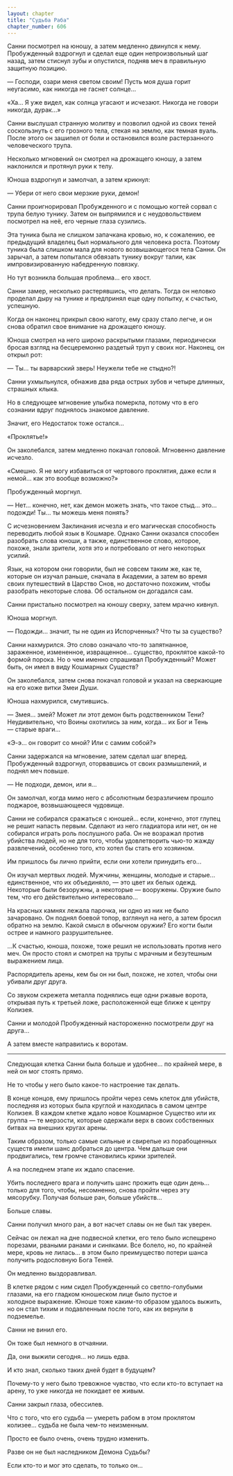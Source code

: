 ```yaml
---
layout: chapter
title: "Судьба Раба"
chapter_number: 606
---
```


Санни посмотрел на юношу, а затем медленно двинулся к нему. Пробужденный вздрогнул и сделал еще один непроизвольный шаг назад, затем стиснул зубы и опустился, подняв меч в правильную защитную позицию.





— Господи, озари меня светом своим! Пусть моя душа горит неугасимо, как никогда не гаснет солнце...





«Ха... Я уже видел, как солнца угасают и исчезают. Никогда не говори никогда, дурак...»





Санни выслушал странную молитву и позволил одной из своих теней соскользнуть с его грозного тела, стекая на землю, как темная вуаль. После этого он зашипел от боли и остановился возле растерзанного человеческого трупа.





Несколько мгновений он смотрел на дрожащего юношу, а затем наклонился и протянул руки к телу.





Юноша вздрогнул и замолчал, а затем крикнул:





— Убери от него свои мерзкие руки, демон!





Санни проигнорировал Пробужденного и с помощью когтей сорвал с трупа белую тунику. Затем он выпрямился и с неудовольствием посмотрел на неё, его черные глаза сузились.





Эта туника была не слишком запачкана кровью, но, к сожалению, ее предыдущий владелец был нормального для человека роста. Поэтому туника была слишком мала для нового возвышающегося тела Санни. Он зарычал, а затем попытался обвязать тунику вокруг талии, как импровизированную набедренную повязку.





Но тут возникла большая проблема... его хвост.





Санни замер, несколько растерявшись, что делать. Тогда он неловко проделал дыру на тунике и предпринял еще одну попытку, к счастью, успешную.





Когда он наконец прикрыл свою наготу, ему сразу стало легче, и он снова обратил свое внимание на дрожащего юношу.





Юноша смотрел на него широко раскрытыми глазами, периодически бросая взгляд на бесцеремонно раздетый труп у своих ног. Наконец, он открыл рот:





— Ты... ты варварский зверь! Неужели тебе не стыдно?!





Санни ухмыльнулся, обнажив два ряда острых зубов и четыре длинных, страшных клыка.





Но в следующее мгновение улыбка померкла, потому что в его сознании вдруг поднялось знакомое давление.





Значит, его Недостаток тоже остался...





«Проклятье!»





Он заколебался, затем медленно покачал головой. Мгновенно давление исчезло.





«Смешно. Я не могу избавиться от чертового проклятия, даже если я немой... как это вообще возможно?»





Пробужденный моргнул.





— Нет... конечно, нет, как демон можеть знать, что такое стыд... это... подожди! Ты... ты можешь меня понять?





С исчезновением Заклинания исчезла и его магическая способность переводить любой язык в Кошмаре. Однако Санни оказался способен разобрать слова юноши, а также, единственное слово, которое, похоже, знали зрители, хотя это и потребовало от него некоторых усилий.





Язык, на котором они говорили, был не совсем таким же, как те, которые он изучал раньше, сначала в Академии, а затем во время своих путешествий в Царство Снов, но достаточно похожим, чтобы разобрать некоторые слова. Об остальном он догадался сам.





Санни пристально посмотрел на юношу сверху, затем мрачно кивнул.





Юноша моргнул.





— Подожди... значит, ты не один из Испорченных? Что ты за существо?





Санни нахмурился. Это слово означало что-то запятнанное, зараженное, измененное, извращенное... существо, проклятое какой-то формой порока. Но о чем именно спрашивал Пробужденный? Может быть, он имел в виду Кошмарных Существ?





Он заколебался, затем снова покачал головой и указал на сверкающие на его коже витки Змеи Души.





Юноша нахмурился, смутившись.





— Змея... змей? Может ли этот демон быть родственником Тени? Неудивительно, что Воины охотились за ним, когда... их Бог и Тень — старые враги...





«Э-э... он говорит со мной? Или с самим собой?»





Санни задержался на мгновение, затем сделал шаг вперед. Пробужденный вздрогнул, оторвавшись от своих размышлений, и поднял меч повыше.





— Не подходи, демон, или я...





Он замолчал, когда мимо него с абсолютным безразличием прошло поджарое, возвышающееся чудовище.





Санни не собирался сражаться с юношей... если, конечно, этот глупец не решит напасть первым. Сделают из него гладиатора или нет, он не собирался играть роль послушного раба. Он не возражал против убийства людей, но не для того, чтобы удовлетворить чью-то жажду развлечений, особенно того, кто хотел бы стать его хозяином.





Им пришлось бы лично прийти, если они хотели принудить его...





Он изучал мертвых людей. Мужчины, женщины, молодые и старые... единственное, что их объединяло, — это цвет их белых одежд. Некоторые были безоружны, а некоторые — вооружены. Оружие было тем, что его действительно интересовало...





На красных камнях лежала парочка, ни одно из них не было зачаровано. Он поднял боевой топор, взглянул на него, а затем бросил обратно на землю. Какой смысл в обычном оружии? Его когти были острее и намного разрушительнее.





...К счастью, юноша, похоже, тоже решил не использовать против него меч. Он просто стоял и смотрел на трупы с мрачным и безутешным выражением лица.





Распорядитель арены, кем бы он ни был, похоже, не хотел, чтобы они убивали друг друга.





Со звуком скрежета металла поднялись еще одни ржавые ворота, открывая путь к третьей ложе, расположенной еще ближе к центру Колизея.





Санни и молодой Пробужденный настороженно посмотрели друг на друга...





А затем вместе направились к воротам.





***





Следующая клетка Санни была больше и удобнее... по крайней мере, в ней он мог стоять прямо.





Не то чтобы у него было какое-то настроение так делать.





В конце концов, ему пришлось пройти через семь клеток для убийств, последняя из которых была круглой и находилась в самом центре Колизея. В каждом клетке ждало новое Кошмарное Существо или их группа — те мерзости, которые одержали верх в своих собственных битвах на внешних кругах арены.





Таким образом, только самые сильные и свирепые из порабощенных существ имели шанс добраться до центра. Чем дальше они продвигались, тем громче становились крики зрителей.





А на последнем этапе их ждало спасение.





Убить последнего врага и получить шанс прожить еще один день... только для того, чтобы, несомненно, снова пройти через эту мясорубку. Получая больше ран, больше убийств...





Больше славы.





Санни получил много ран, а вот насчет славы он не был так уверен.





Сейчас он лежал на дне подвесной клетки, его тело было испещрено порезами, рваными ранами и синяками. Все болело, но, по крайней мере, кровь не лилась... в этом было преимущество потери шанса получить родословную Бога Теней.





Он медленно выздоравливал.





В клетке рядом с ним сидел Пробужденный со светло-голубыми глазами, на его гладком юношеском лице было пустое и холодное выражение. Юноше тоже каким-то образом удалось выжить, но он стал тихим и подавленным после того, как их вернули в подземелье.





Санни не винил его.





Он тоже был немного в отчаянии.





Да, они выжили сегодня... но лишь едва.





И кто знал, сколько таких дней будет в будущем?





Почему-то у него было тревожное чувство, что если кто-то вступает на арену, то уже никогда не покидает ее живым.





Санни закрыл глаза, обессилев.





Что с того, что его судьба — умереть рабом в этом проклятом колизее... судьба не была чем-то неизменным.





Просто ее было очень, очень трудно изменить.





Разве он не был наследником Демона Судьбы?





Если кто-то и мог это сделать, то только он...
